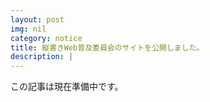 ```yaml
---
layout: post
img: nil
category: notice
title: 縦書きWeb普及委員会のサイトを公開しました。
description: |
---
```


この記事は現在準備中です。